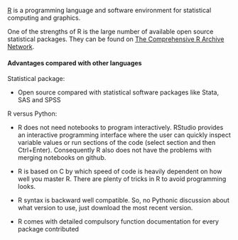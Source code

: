 [R](http://www.r-project.org) is a programming language and software environment for statistical computing and graphics.

One of the strengths of R is the large number of available open source statistical packages. They can be found on [The Comprehensive R Archive Network](http://cran.r-project.org).

#### Advantages compared with other languages

Statistical package:
* Open source compared with statistical software packages like Stata, SAS and SPSS

R versus Python:
* R does not need notebooks to program interactively. RStudio provides an interactive programming interface where the user can quickly inspect variable values or run sections of the code (select section and then Ctrl+Enter). Consequently R also does not have the problems with merging notebooks on github.

* R is based on C by which speed of code is heavily dependent on how well you master R. There are plenty of tricks in R to avoid programming looks.
* R syntax is backward well compatible. So, no Pythonic discussion about what version to use, just download the most recent version.
* R comes with detailed compulsory function documentation for every package contributed
 





